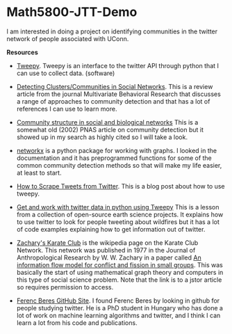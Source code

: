 # Math5800-JTT-Demo

I am interested in doing a project on identifying communities in the twitter network of people associated with UConn.

**Resources**

- [Tweepy](http://www.tweepy.org).  Tweepy is an interface to the twitter API through python that I can use to collect
data. (software)

- [Detecting Clusters/Communities in Social Networks](https://www.ncbi.nlm.nih.gov/pmc/articles/PMC6103523/). This is
a review article from the journal Multivariate Behavioral Research that discusses a range of approaches to community detection and that has a lot of references I can use to learn more.

- [Community structure in social and biological networks](https://www.ncbi.nlm.nih.gov/pmc/articles/PMC122977/) This is a
somewhat old (2002) PNAS article on community detection but it showed up in my search as highly cited so I will take a look.

- [networkx](https://networkx.github.io/) is a python package for working with graphs.  I looked in the documentation
and it has preprogrammed functions for some of the common community detection methods so that will make my life easier,
at least to start.

- [How to Scrape Tweets from Twitter](https://towardsdatascience.com/how-to-scrape-tweets-from-twitter-59287e20f0f1).  This is a blog post about how to use tweepy.

- [Get and work with twitter data in python using Tweepy](https://www.earthdatascience.org/courses/earth-analytics-python/using-apis-natural-language-processing-twitter/get-and-use-twitter-data-in-python/)  This is a lesson from a collection of open-source earth science projects.  It explains how to use twitter to look for people tweeting about wildfires but it has a lot of code examples explaining how to get information out of twitter.

- [Zachary's Karate Club](https://en.wikipedia.org/wiki/Zachary%27s_karate_club) is the wikipedia page on the Karate Club Network.  This network was published in 1977 in the Journal of Anthropological Research by W. W. Zachary in a paper
called [An information flow model for conflict and fission in small groups](https://www.jstor.org/stable/3629752?seq=1). This was basically the start of using mathematical graph theory and computers in this type of social science problem. Note that the link
is to a jstor article so requires permission to access.

- [Ferenc Beres GitHub Site](https://github.com/ferencberes).  I found Ferenc Beres by looking in github for people studying twitter.
He is a PhD student in Hungary who has done a lot of work on machine learning algorithms and twitter, and I think I can learn a lot from his code and publications. 
